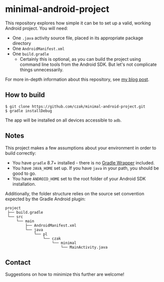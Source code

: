 # minimal-android-project

This repository explores how simple it can be to set up a valid,
working Android project. You will need:

* One `.java` activity source file, placed in its appropriate package
  directory
* One `AndroidManifest.xml`
* One `build.gradle`
  * Certainly this is optional, as you can build the project using
    command line tools from the Android SDK. But let's not complicate
    things unnecessarily.

For more in-depth information about this repository, see
[my blog post](http://czak.pl/2016/01/13/minimal-android-project.html).

## How to build

```
$ git clone https://github.com/czak/minimal-android-project.git
$ gradle installDebug
```

The app will be installed on all devices accessible to `adb`.

## Notes

[Gradle Wrapper]: https://gradle.org/docs/current/userguide/gradle_wrapper.html
[build.gradle]: build.gradle

This project makes a few assumptions about your environment in order
to build correctly:

* You have `gradle` 8.7+ installed - there is no [Gradle Wrapper][]
  included.
* You have `JAVA_HOME` set up. If you have `java` in your path, you
  should be good to go.
* You have `ANDROID_HOME` set to the root folder of your Android SDK
  installation.

Additionally, the folder structure relies on the source set convention
expected by the Gradle Android plugin:

```
project
 ├── build.gradle
 └── src
     └── main
         ├── AndroidManifest.xml
         └── java
             └── pl
                 └── czak
                     └── minimal
                         └── MainActivity.java
```

## Contact

Suggestions on how to minimize this further are welcome!
